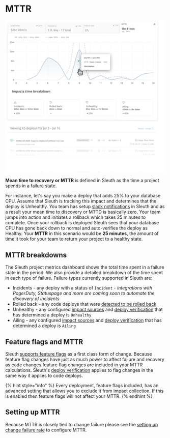 # MTTR

![](../.gitbook/assets/60f24adb5126655709ee5a9c_metrics-graphic-4-.svg)

**Mean time to recovery or MTTR** is defined in Sleuth as the time a project spends in a failure state. 

For instance, let's say you make a deploy that adds 25% to your database CPU. Assume that Sleuth is tracking this impact and determines that the deploy is Unhealthy. You team has setup [slack notifications](../modeling-your-deployments/projects/notifications.md) in Sleuth and as a result your mean time to discovery or MTTD is basically zero. Your team jumps into action and initiates a rollback which takes 25 minutes to complete. Once your rollback is deployed Sleuth sees that your database CPU has gone back down to normal and auto-verifies the deploy as Healthy. Your **MTTR** in this scenario would be **25 minutes**, the amount of time it took for your team to return your project to a healthy state.

## MTTR breakdowns

The Sleuth project metrics dashboard shows the total time spent in a failure state in the period. We also provide a detailed breakdown of the time spent in each type of failure. Failure types currently supported in Sleuth are: 

* Incidents - any deploy with a status of `Incident` - _integrations with PagerDuty, Statuspage and more are coming soon to automate the discovery of incidents_
* Rolled back - any code deploys that were [detected to be rolled back](../modeling-your-deployments/code-deployments/rollbacks.md)
* Unhealthy - any configured [impact sources](../integrations-1/impact-sources/) and [deploy verification](../auto-verify-your-deploys/) that has determined a deploy is `Unhealthy`
* Ailing - any configured [impact sources](../integrations-1/impact-sources/) and [deploy verification](../auto-verify-your-deploys/) that has determined a deploy is `Ailing`

## Feature flags and MTTR

Sleuth [supports feature flags](../modeling-your-deployments/feature-flags.md) as a first class form of change. Because feature flag changes have just as much power to affect failure and recovery as code changes feature flag changes are included in your MTTR calculations. Sleuth's [deploy verification](../auto-verify-your-deploys/) applies to flag changes in the same way it applies to code deploys.

{% hint style="info" %}
Every deployment, feature flags included, has an advanced setting that allows you to exclude it from impact collection. If this is enabled then feature flags will not affect your MTTR.
{% endhint %}

## Setting up MTTR

Because MTTR is closely tied to change failure please see the [setting up change failure rate](change-failure-rate.md#setting-up-change-failure) to configure MTTR.


